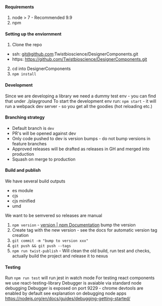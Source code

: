 #### Requirements
1. node > 7 - Recommended 9.9
2. npm

#### Setting up the enviornment
1. Clone the repo
  - ssh: git@github.com:Twistbioscience/DesignerComponents.git
  - https: https://github.com/Twistbioscience/DesignerComponents.git
2. cd into DesignerComponents
3. `npm install`

#### Development
Since we are developing a library we need a dummy test env - you can find that under ./playground
To start the development env run:
`npm start` - it will run a webpack dev server - so you get all the goodies (hot reloading etc.)

#### Branching strategy
- Default branch is ```dev``` 
- PR's will be opened against dev
- Only code pushed to dev is version bumps - do not bump versions in feature branches
- Approved releases will be drafted as releases in GH and merged into production
- Squash on merge to production

#### Build and publish
We have several build outputs
- es module
- cjs 
- cjs minified
- umd

We want to be semvered so releases are manual
1. `npm version` - [version | npm Documentation](https://docs.npmjs.com/cli/version) bump the version
2. Create tag with the new version - see the docs for automatic version tag creation
3. `git commit -m "bump to version xxx"`
4. `git push && git push --tags`
5. `npm run twist-publish` - Will clean the old build, run test and checks, actually build the project and release it to nexus

#### Testing
Run `npm run test` will run jest in watch mode
For testing react components we use react-testing-library
Debugger is avaiable via standard node debugging
Debugger is exposed on port 9229 - chrome devtools are enabled by default
see explanation on debugging node apps https://nodejs.org/en/docs/guides/debugging-getting-started/